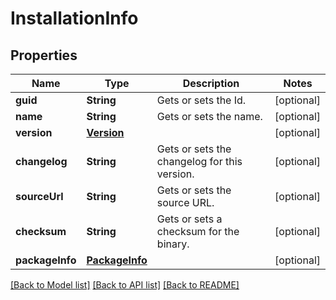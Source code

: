 # InstallationInfo

## Properties
Name | Type | Description | Notes
------------ | ------------- | ------------- | -------------
**guid** | **String** | Gets or sets the Id. | [optional] 
**name** | **String** | Gets or sets the name. | [optional] 
**version** | [**Version**](Version.md) |  | [optional] 
**changelog** | **String** | Gets or sets the changelog for this version. | [optional] 
**sourceUrl** | **String** | Gets or sets the source URL. | [optional] 
**checksum** | **String** | Gets or sets a checksum for the binary. | [optional] 
**packageInfo** | [**PackageInfo**](PackageInfo.md) |  | [optional] 

[[Back to Model list]](../README.md#documentation-for-models) [[Back to API list]](../README.md#documentation-for-api-endpoints) [[Back to README]](../README.md)


